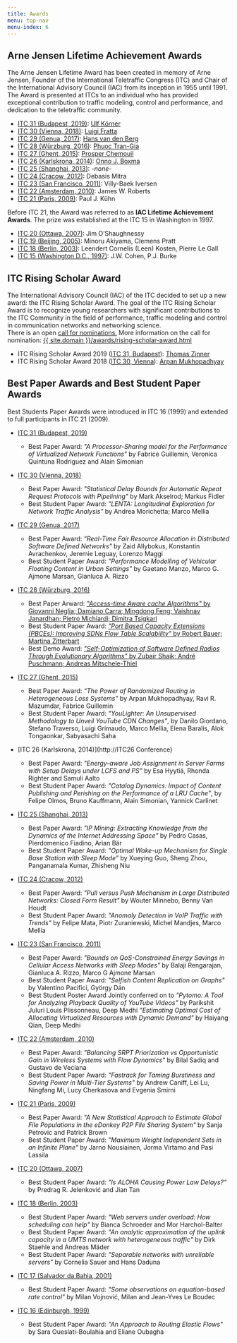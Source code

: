 ```yaml
---
title: Awards
menu: top-nav
menu-index: 6
---
```


## Arne Jensen Lifetime Achievement Awards
The Arne Jensen Lifetime Award has been created in memory of Arne Jensen, Founder of the International Teletraffic Congress (ITC) and Chair of the International Advisory Council (IAC) from its inception in 1955 until 1991. The Award is presented at ITCs to an individual who has provided exceptional contribution to traffic modeling, control and performance, and dedication to the teletraffic community.

* [ITC 31 (Budapest, 2019)](congresses/itc031.html): [Ulf Körner](bio/ulf-korner.html)
* [ITC 30 (Vienna, 2018)](congresses/itc030.html): [Luigi Fratta](bio/luigi-fratta.html)
* [ITC 29 (Genua, 2017)](congresses/itc029.html): [Hans van den Berg](bio/hans-van-den-berg.html)
* [ITC 28 (Würzburg, 2016)](congresses/itc028.html): [Phuoc Tran-Gia](bio/phuoc-tran-gia.html)
* [ITC 27 (Ghent, 2015)](congresses/itc027.html): [Prosper Chemouil](bio/prosper-chemouil.html)
* [ITC 26 (Karlskrona, 2014)](congresses/itc026.html): [Onno J. Boxma](bio/onno-boxma.html)
* [ITC 25 (Shanghai, 2013)](congresses/itc025.html): *-none-*
* [ITC 24 (Cracow, 2012)](congresses/itc024.html): Debasis Mitra
* [ITC 23 (San Francisco, 2011)](congresses/itc023.html): Villy-Baek Iversen
* [ITC 22 (Amsterdam, 2010)](congresses/itc022.html): James W. Roberts
* [ITC 21 (Paris, 2009)](congresses/itc021.html): Paul J. Kühn

Before ITC 21, the Award was referred to as **IAC Lifetime Achievement Awards**. The prize was established at the ITC 15 in Washington in 1997.

* [ITC 20 (Ottawa, 2007)](congresses/itc020.html): Jim O’Shaughnessy
* [ITC 19 (Beijing, 2005)](congresses/itc019.html): Minoru Akiyama, Clemens Pratt
* [ITC 18 (Berlin, 2003)](congresses/itc018.html): Leendert Cornelis (Leen) Kosten, Pierre Le Gall
* [ITC 15 (Washington D.C., 1997)](congresses/itc015.html): J.W. Cohen, P.J. Burke

## ITC Rising Scholar Award

The International Advisory Council (IAC) of the ITC decided to set up a new award: the ITC Rising Scholar Award. The goal of the ITC Rising Scholar Award is to recognize young researchers with significant contributions to the ITC Community in the field of performance, traffic modeling and control in communication networks and networking science.<br/>
There is an open [call for nominations.](awards/rising-scholar-award.html) More information on the call for nomination: [{{ site.domain }}/awards/rising-scholar-award.html](awards/rising-scholar-award.html)

* ITC Rising Scholar Award 2019 ([ITC 31, Budapest](congresses/itc031.html)): [Thomas Zinner](bio/thomas-zinner.html)
* ITC Rising Scholar Award 2018 ([ITC 30, Vienna](congresses/itc030.html)): [Arpan Mukhopadhyay](bio/arpan-mukhopadhyay.html)


## Best Paper Awards and Best Student Paper Awards

Best Students Paper Awards were introduced in ITC 16 (1999) and extended to full participants in ITC 21 (2009).

* [ITC 31 (Budapest, 2019)](congresses/itc031.html)
    * Best Paper Award: _"A Processor-Sharing model for the Performance of Virtualized Network Functions"_ by Fabrice Guillemin, Veronica Quintuna Rodriguez and Alain Simonian

* [ITC 30 (Vienna, 2018)](congresses/itc030.html)
    * Best Paper Award: _"Statistical Delay Bounds for Automatic Repeat Request Protocols with Pipelining"_ by Mark Akselrod; Markus Fidler
    * Best Student Paper Award: _"LENTA: Longitudinal Exploration for Network Traffic Analysis"_ by Andrea Morichetta; Marco Mellia

* [ITC 29 (Genua, 2017)](congresses/itc029.html)
    * Best Paper Award: _"Real-Time Fair Resource Allocation in Distributed Software Defined Networks"_ by Zaid Allybokus, Konstantin Avrachenkov, Jeremie Leguay, Lorenzo Maggi
    * Best Student Paper Award: _"Performance Modelling of Vehicular Floating Content in Urban Settings"_ by Gaetano Manzo, Marco G. Ajmone Marsan, Gianluca A. Rizzo

* [ITC 28 (Würzburg, 2016)](congresses/itc028.html)
    * Best Paper Arward: [_"Access-time Aware cache Algorithms"_ by Giovanni Neglia; Damiano Carra; Mingdong Feng; Vaishnav Janardhan; Pietro Michiardi; Dimitra Tsigkari](https://archive.itc-conference.org/itc28/schedule/accepted-papers/area4-paper7.html)
    * Best Student Paper Award: [_"Port Based Capacity Extensions (PBCEs): Improving SDNs Flow Table Scalability"_ by Robert Bauer; Martina Zitterbart](https://archive.itc-conference.org/itc28/schedule/accepted-papers/area4-paper3.html)
    * Best Demo Award: [_"Self-Optimization of Software Defined Radios Through Evolutionary Algorithms"_ by Zubair Shaik; André Puschmann; Andreas Mitschele-Thiel](https://archive.itc-conference.org/itc28/schedule/accepted-papers/demos-paper3.html)

* [ITC 27 (Ghent, 2015)](congresses/itc027.html)
    * Best Paper Award: _“The Power of Randomized Routing in Heterogeneous Loss Systems”_ by Arpan Mukhopadhyay, Ravi R. Mazumdar, Fabrice Guillemin
    * Best Student Paper Award: _"YouLighter: An Unsupervised Methodology to Unveil YouTube CDN Changes"_, by Danilo Giordano, Stefano Traverso, Luigi Grimaudo, Marco Mellia, Elena Baralis, Alok Tongaonkar, Sabyasachi Saha
* [ITC 26 (Karlskrona, 2014)](http://ITC26 Conference)
    * Best Paper Award: _"Energy-aware Job Assignment in Server Farms with Setup Delays under LCFS and PS"_ by Esa Hyytiä, Rhonda Righter and Samuli Aalto
    * Best Student Paper Award: _"Catalog Dynamics: Impact of Content Publishing and Perishing on the Performance of a LRU Cache"_, by Felipe Olmos, Bruno Kauffmann, Alain Simonian, Yannick Carlinet
* [ITC 25 (Shanghai, 2013)](congresses/itc025.html)
    * Best Paper Award: _"IP Mining: Extracting Knowledge from the Dynamics of the Internet Addressing Space"_ by Pedro Casas, Pierdomenico Fiadino, Arian Bär
    * Best Student Paper Award: _"Optimal Wake-up Mechanism for Single Base Station with Sleep Mode"_ by Xueying Guo, Sheng Zhou, Panganamala Kumar, Zhisheng Niu
* [ITC 24 (Cracow, 2012)](congresses/itc024.html)
    * Best Paper Award: _"Pull versus Push Mechanism in Large Distributed Networks: Closed Form Result"_ by Wouter Minnebo, Benny Van Houdt
    * Best Student Paper Award: _"Anomaly Detection in VoIP Traffic with Trends"_ by Felipe Mata, Piotr Zuraniewski, Michel Mandjes, Marco Mellia
* [ITC 23 (San Francisco, 2011)](congresses/itc023.html)
    * Best Paper Award: _"Bounds on QoS-Constrained Energy Savings in Cellular Access Networks with Sleep Modes"_ by Balaji Rengarajan, Gianluca A. Rizzo, Marco G Ajmone Marsan
    * Best Student Paper Award: _"Selfish Content Replication on Graphs"_ by Valentino Pacifici, György Dán
    * Best Student Poster Award Jointly conferred on to
        _"Pytomo: A Tool for Analyzing Playback Quality of YouTube Videos"_ by Parikshit Juluri Louis Plissonneau, Deep Medhi
        _"Estimating Optimal Cost of Allocating Virtualized Resources with Dynamic Demand"_ by Haiyang Qian, Deep Medhi
* [ITC 22 (Amsterdam, 2010)](congresses/itc022.html)
    * Best Paper Award: _"Balancing SRPT Priorization vs Opportunistic Gain in Wireless Systems with Flow Dynamics"_ by Bilal Sadiq and Gustavo de Veciana
    * Best Student Paper Award: _"Fastrack for Taming Burstiness and Saving Power in Multi-Tier Systems"_ by Andrew Caniff, Lei Lu, Ningfang Mi, Lucy Cherkasova and Evgenia Smirni
* [ITC 21 (Paris, 2009)](congresses/itc021.html)
    * Best Paper Award: _"A New Statistical Approach to Estimate Global File Populations in the eDonkey P2P File Sharing System"_ by Sanja Petrovic and Patrick Brown
    * Best Student Paper Award: _"Maximum Weight Independent Sets in an Infinite Plane"_ by Jarno Nousiainen, Jorma Virtamo and Pasi Lassila
* [ITC 20 (Ottawa, 2007)](congresses/itc020.html)
    * Best Student Paper Award: _"Is ALOHA Causing Power Law Delays?"_ by Predrag R. Jelenković and Jian Tan
* [ITC 18 (Berlin, 2003)](congresses/itc018.html)
    * Best Student Paper Award: _"Web servers under overload: How scheduling can help"_ by Bianca Schroeder and Mor Harchol-Balter
    * Best Student Paper Award: _"An analytic approximation of the uplink capacity in a UMTS network with heterogeneous traffic"_ by Dirk Staehle and Andreas Mäder
    * Best Student Paper Award: _"Separable networks with unreliable servers"_ by Cornelia Sauer and Hans Daduna
* [ITC 17 (Salvador da Bahia, 2001)](congresses/itc017.html)
    * Best Student Paper Award: _"Some observations on equation-based rate control"_ by Milan Vojnović, Milan and Jean-Yves Le Boudec

* [ITC 16 (Edinburgh, 1999)](congresses/itc016.html)
    * Best Student Paper Award: _"An Approach to Routing Elastic Flows"_ by Sara Oueslati-Boulahia and Eliane Oubagha

